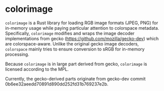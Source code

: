 # colorimage

`colorimage` is a Rust library for loading RGB image formats (JPEG, PNG) for
in-memory usage while paying particular attention to colorspace metadata.
Specifically, `colorimage` modifies and wraps the image decoder implementations
from gecko (https://github.com/mozilla/gecko-dev) which are colorspace-aware.
Unlike the original gecko image decoders, `colorspace` mainly tries to ensure
conversion to sRGB for in-memory processing.

Because `colorimage` is in large part derived from gecko, `colorimage` is
licensed according to the MPL.

Currently, the gecko-derived parts originate from gecko-dev commit
0b6ee32aeedd70891d890dd252fd31b769237e2b.
